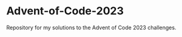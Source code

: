 # Advent-of-Code-2023
Repository for my solutions to the Advent of Code 2023 challenges.

<!-- AOC TILES BEGIN -->
<!-- AOC TILES END -->